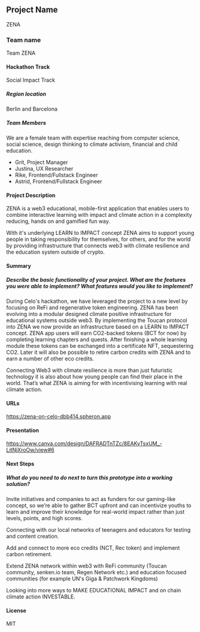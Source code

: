 ## Project Name
ZENA
### Team name
Team ZENA
#### Hackathon Track
Social Impact Track
##### Region location
Berlin and Barcelona
##### Team Members
We are a female team with expertise reaching from computer science, social science, design thinking to climate activism, financial and child education.

- Grit, Project Manager
- Justina, UX Researcher
- Rike, Frontend/Fullstack Engineer
- Astrid, Frontend/Fullstack Engineer

#### Project Description

ZENA is a web3 educational, mobile-first application that enables users to combine interactive learning with impact and climate action in a complexity reducing, hands on and gamified fun way.

With it's underlying LEARN to IMPACT concept ZENA aims to support young people in taking responsibility for themselves, for others, and for the world by providing infrastructure that connects web3 with climate resilience and the education system outside of crypto.

#### Summary
##### Describe the basic functionality of your project. What are the features you were able to implement? What features would you like to implement?

During Celo's hackathon, we have leveraged the project to a new level by focusing on ReFi and regenerative token engineering. ZENA has been evolving into a modular designed climate positive infrastructure for educational systems outside web3. By implementing the Toucan protocol into ZENA we now provide an infrastructure based on a LEARN to IMPACT concept. ZENA app users will earn CO2-backed tokens (BCT for now) by completing learning chapters and quests. After finishing a whole learning module these tokens can be exchanged into a certificate NFT, sequestering CO2. Later it will also be possible to retire carbon credits with ZENA and to earn a number of other eco credits.

Connecting Web3 with climate resilience is more than just futuristic technology it is also about how young people can find their place in the world. That’s what ZENA is aiming for with incentivising learning with real climate action.

#### URLs
https://zena-on-celo-dbb414.spheron.app

#### Presentation
https://www.canva.com/design/DAFRADTnTZc/8EAKvTsxUM_-LitNjXroOw/view#6

#### Next Steps
#####  What do you need to do next to turn this prototype into a working solution?

Invite initiatives and companies to act as funders for our gaming-like concept, so we’re able to gather BCT upfront and can incentivize youths to learn and improve their knowledge for real-world impact rather than just levels, points, and high scores.

Connecting with our local networks of teenagers and educators for testing and content creation.

Add and connect to more eco credits (NCT, Rec token) and implement carbon retirement.

Extend ZENA network within web3 with ReFi community (Toucan community, senken.io team, Regen Network etc.) and education focused communities (for example UN's Giga & Patchwork Kingdoms)

Looking into more ways to MAKE EDUCATIONAL IMPACT and on chain climate action INVESTABLE.

#### License
MIT
